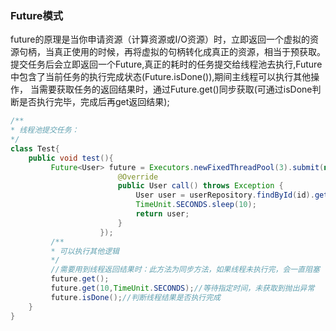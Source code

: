 ### Future模式
future的原理是当你申请资源（计算资源或I/O资源）时，立即返回一个虚拟的资源句柄，当真正使用的时候，再将虚拟的句柄转化成真正的资源，相当于预获取。
提交任务后会立即返回一个Future,真正的耗时的任务提交给线程池去执行,Future中包含了当前任务的执行完成状态(Future.isDone()),期间主线程可以执行其他操作，
当需要获取任务的返回结果时，通过Future.get()同步获取(可通过isDone判断是否执行完毕，完成后再get返回结果);
```java
/**
* 线程池提交任务：
*/
class Test{
    public void test(){
         Future<User> future = Executors.newFixedThreadPool(3).submit(new Callable<User>() {
                        @Override
                        public User call() throws Exception {
                            User user = userRepository.findById(id).get();
                            TimeUnit.SECONDS.sleep(10);
                            return user;
                        }
                    });
         /**
         * 可以执行其他逻辑
         */
         //需要用到线程返回结果时：此方法为同步方法，如果线程未执行完，会一直阻塞
         future.get();
         future.get(10,TimeUnit.SECONDS);//等待指定时间，未获取到抛出异常
         future.isDone();//判断线程结果是否执行完成
    }
}
```